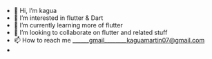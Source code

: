 - 👋 Hi, I’m kagua
- 👀 I’m interested in flutter & Dart 
- 🌱 I’m currently learning more of flutter
- 💞️ I’m looking to collaborate on flutter and related stuff
- 📫 How to reach me ______gmail________kaguamartin07@gmail.com
- 

<!---
kaguamartin/kaguamartin is a ✨ special ✨ repository because its `README.md` (this file) appears on your GitHub profile.
You can click the Preview link to take a look at your changes.
--->
